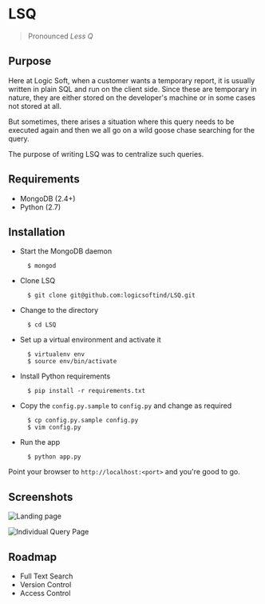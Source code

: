 # LSQ
> Pronounced _Less Q_

## Purpose

Here at Logic Soft, when a customer wants a temporary report, it is usually
written in plain SQL and run on the client side. Since these are temporary in
nature, they are either stored on the developer's machine or in some cases
not stored at all. 

But sometimes, there arises a situation where this query needs to be executed
again and then we all go on a wild goose chase searching for the query. 

The purpose of writing LSQ was to centralize such queries.

## Requirements

- MongoDB (2.4+)
- Python (2.7)

## Installation 

- Start the MongoDB daemon 

        $ mongod 

- Clone LSQ

        $ git clone git@github.com:logicsoftind/LSQ.git

- Change to the directory

        $ cd LSQ

- Set up a virtual environment and activate it

        $ virtualenv env
        $ source env/bin/activate

- Install Python requirements

        $ pip install -r requirements.txt

- Copy the `config.py.sample` to `config.py` and change as required

        $ cp config.py.sample config.py
        $ vim config.py

- Run the app

        $ python app.py

Point your browser to `http://localhost:<port>` and you're good
to go.

## Screenshots

![Landing page](http://i.imgur.com/VBFa3Wd.png)

![Individual Query Page](http://i.imgur.com/XSK11t1.png)

## Roadmap

* Full Text Search
* Version Control
* Access Control
